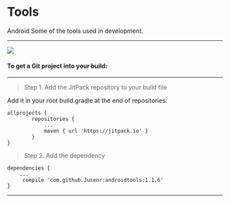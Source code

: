 # Tools #
Android Some of the tools used in development.

---

[![](https://jitpack.io/v/Jusenr/androidtools.svg)](https://jitpack.io/#Jusenr/androidtools)

#### To get a Git project into your build: ####

---

>Step 1. Add the JitPack repository to your build file

Add it in your root build.gradle at the end of repositories:

    allprojects {
            repositories {
                ...
                maven { url 'https://jitpack.io' }
            }
    }
>Step 2. Add the dependency

    dependencies {
        ...
         compile 'com.github.Jusenr:androidtools:1.1.6'
    }

---
